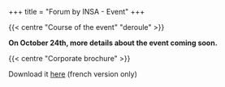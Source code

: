 +++
title = "Forum by INSA - Event"
+++

{{< centre "Course of the event" "deroule" >}}

**On October 24th, more details about the event coming soon.**

{{< centre "Corporate brochure" >}} 

Download it [here](https://drive.google.com/file/d/1-IXNLbm4jLWMFcwTMqA1zTXhMDw1nFW_/view?usp=drive_link) (french version only)

